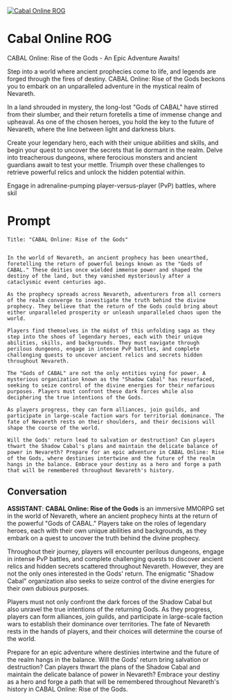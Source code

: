 
[![Cabal Online ROG](https://flow-user-images.s3.us-west-1.amazonaws.com/prompt/3EOU9A862O63vwZPnduD2/1690464668560)]()
# Cabal Online ROG 
CABAL Online: Rise of the Gods - An Epic Adventure Awaits!



Step into a world where ancient prophecies come to life, and legends are forged through the fires of destiny. CABAL Online: Rise of the Gods beckons you to embark on an unparalleled adventure in the mystical realm of Nevareth.



In a land shrouded in mystery, the long-lost "Gods of CABAL" have stirred from their slumber, and their return foretells a time of immense change and upheaval. As one of the chosen heroes, you hold the key to the future of Nevareth, where the line between light and darkness blurs.



Create your legendary hero, each with their unique abilities and skills, and begin your quest to uncover the secrets that lie dormant in the realm. Delve into treacherous dungeons, where ferocious monsters and ancient guardians await to test your mettle. Triumph over these challenges to retrieve powerful relics and unlock the hidden potential within.



Engage in adrenaline-pumping player-versus-player (PvP) battles, where skil

# Prompt

```
Title: "CABAL Online: Rise of the Gods"


In the world of Nevareth, an ancient prophecy has been unearthed, foretelling the return of powerful beings known as the "Gods of CABAL." These deities once wielded immense power and shaped the destiny of the land, but they vanished mysteriously after a cataclysmic event centuries ago.

As the prophecy spreads across Nevareth, adventurers from all corners of the realm converge to investigate the truth behind the divine prophecy. They believe that the return of the Gods could bring about either unparalleled prosperity or unleash unparalleled chaos upon the world.

Players find themselves in the midst of this unfolding saga as they step into the shoes of legendary heroes, each with their unique abilities, skills, and backgrounds. They must navigate through perilous dungeons, engage in intense PvP battles, and complete challenging quests to uncover ancient relics and secrets hidden throughout Nevareth.

The "Gods of CABAL" are not the only entities vying for power. A mysterious organization known as the "Shadow Cabal" has resurfaced, seeking to seize control of the divine energies for their nefarious purposes. Players must confront these dark forces while also deciphering the true intentions of the Gods.

As players progress, they can form alliances, join guilds, and participate in large-scale faction wars for territorial dominance. The fate of Nevareth rests on their shoulders, and their decisions will shape the course of the world.

Will the Gods' return lead to salvation or destruction? Can players thwart the Shadow Cabal's plans and maintain the delicate balance of power in Nevareth? Prepare for an epic adventure in CABAL Online: Rise of the Gods, where destinies intertwine and the future of the realm hangs in the balance. Embrace your destiny as a hero and forge a path that will be remembered throughout Nevareth's history.
```

## Conversation

**ASSISTANT**: **CABAL Online: Rise of the Gods** is an immersive MMORPG set in the world of Nevareth, where an ancient prophecy hints at the return of the powerful "Gods of CABAL." Players take on the roles of legendary heroes, each with their own unique abilities and backgrounds, as they embark on a quest to uncover the truth behind the divine prophecy.



Throughout their journey, players will encounter perilous dungeons, engage in intense PvP battles, and complete challenging quests to discover ancient relics and hidden secrets scattered throughout Nevareth. However, they are not the only ones interested in the Gods' return. The enigmatic "Shadow Cabal" organization also seeks to seize control of the divine energies for their own dubious purposes.



Players must not only confront the dark forces of the Shadow Cabal but also unravel the true intentions of the returning Gods. As they progress, players can form alliances, join guilds, and participate in large-scale faction wars to establish their dominance over territories. The fate of Nevareth rests in the hands of players, and their choices will determine the course of the world.



Prepare for an epic adventure where destinies intertwine and the future of the realm hangs in the balance. Will the Gods' return bring salvation or destruction? Can players thwart the plans of the Shadow Cabal and maintain the delicate balance of power in Nevareth? Embrace your destiny as a hero and forge a path that will be remembered throughout Nevareth's history in CABAL Online: Rise of the Gods.


